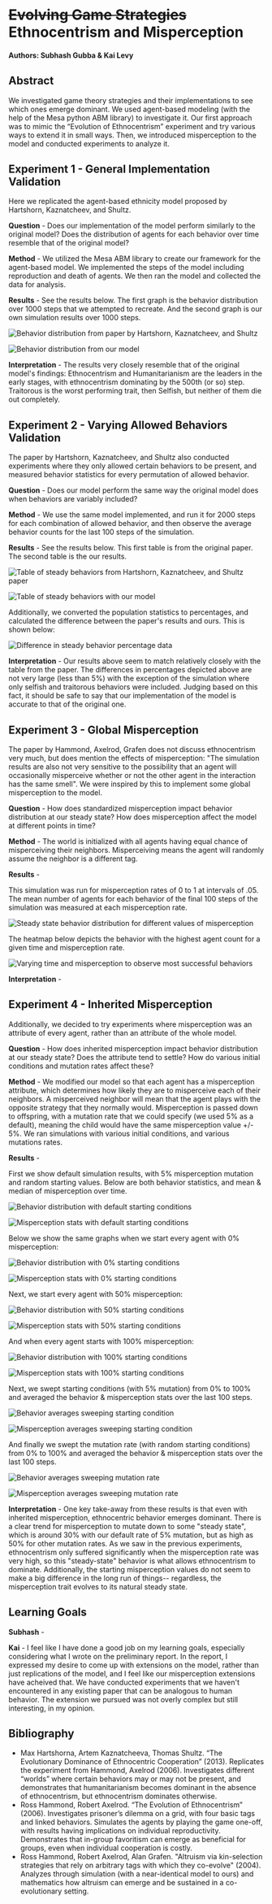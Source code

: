 # ~~Evolving Game Strategies~~ Ethnocentrism and Misperception
#### Authors: Subhash Gubba & Kai Levy

## Abstract
We investigated game theory strategies and their implementations to see which ones emerge dominant. We used agent-based modeling (with the help of the Mesa python ABM library) to investigate it. Our first approach was to mimic the “Evolution of Ethnocentrism” experiment and try various ways to extend it in small ways. Then, we introduced misperception to the model and conducted experiments to analyze it.

## Experiment 1 - General Implementation Validation
Here we replicated the agent-based ethnicity model proposed by Hartshorn, Kaznatcheev, and Shultz.

**Question** - Does our implementation of the model perform similarly to the original model? Does the distribution of agents for each behavior over time resemble that of the original model?

**Method** - We utilized the Mesa ABM library to create our framework for the agent-based model. We implemented the steps of the model including reproduction and death of agents. We then ran the model and collected the data for analysis.

**Results** - See the results below. The first graph is the behavior distribution over 1000 steps that we attempted to recreate. And the second graph is our own simulation results over 1000 steps.

![Behavior distribution from paper by Hartshorn, Kaznatcheev, and Shultz](./images/final_graphs/exp1_original.png)

![Behavior distribution from our model](./images/final_graphs/exp1_results.png)


**Interpretation** - The results very closely resemble that of the original model's findings: Ethnocentrism and Humanitarianism are the leaders in the early stages, with ethnocentrism dominating by the 500th (or so) step. Traitorous is the worst performing trait, then Selfish, but neither of them die out completely.

## Experiment 2 - Varying Allowed Behaviors Validation
The paper by Hartshorn, Kaznatcheev, and Shultz also conducted experiments where they only allowed certain behaviors to be present, and measured behavior statistics for every permutation of allowed behavior.

**Question** - Does our model perform the same way the original model does when behaviors are variably included?

**Method** - We use the same model implemented, and run it for 2000 steps for each combination of allowed behavior, and then observe the average behavior counts for the last 100 steps of the simulation.

**Results** - See the results below. This first table is from the original paper. The second table is the our results.

![Table of steady behaviors from Hartshorn, Kaznatcheev, and Shultz paper](./images/final_graphs/meanagentstable.PNG)

![Table of steady behaviors with our model](./images/final_graphs/stable_agents_results.png)

Additionally, we converted the population statistics to percentages, and calculated the difference between the paper's results and ours. This is shown below:

![Difference in steady behavior percentage data](./images/final_graphs/percent_diffs.png)

**Interpretation** - Our results above seem to match relatively closely with the table from the paper. The differences in percentages depicted above are not very large (less than 5%) with the exception of the simulation where only selfish and traitorous behaviors were included. Judging based on this fact, it should be safe to say that our implementation of the model is accurate to that of the original one.

## Experiment 3 - Global Misperception
The paper by Hammond, Axelrod, Grafen does not discuss ethnocentrism very much, but does mention the effects of misperception: "The simulation results are also not very sensitive to the possibility that an agent will occasionally misperceive whether or not the other agent in the interaction has the same smell". We were inspired by this to implement some global misperception to the model.

**Question** - How does standardized misperception impact behavior distribution at our steady state? How does misperception affect the model at different points in time?

**Method** - The world is initialized with all agents having equal chance of misperceiving their neighbors. Misperceiving means the agent will randomly assume the neighbor is a different tag.

**Results** - 

This simulation was run for misperception rates of 0 to 1 at intervals of .05. The mean number of agents for each behavior of the final 100 steps of the simulation was measured at each misperception rate.

![Steady state behavior distribution for different values of misperception](./images/final_graphs/global_misp/misp.png)

The heatmap below depicts the behavior with the highest agent count for a given time and misperception rate.

![Varying time and misperception to observe most successful behaviors](./images/final_graphs/global_misp/mispvstime.png)

**Interpretation** - 

## Experiment 4 - Inherited Misperception
Additionally, we decided to try experiments where misperception was an attribute of every agent, rather than an attribute of the whole model.

**Question** - How does inherited misperception impact behavior distribution at our steady state? Does the attribute tend to settle? How do various initial conditions and mutation rates affect these?

**Method** - We modified our model so that each agent has a misperception attribute, which determines how likely they are to misperceive each of their neighbors. A misperceived neighbor will mean that the agent plays with the opposite strategy that they normally would. Misperception is passed down to offspring, with a mutation rate that we could specify (we used 5% as a default), meaning the child would have the same misperception value +/- 5%. We ran simulations with various initial conditions, and various mutations rates.

**Results** - 

First we show default simulation results, with 5% misperception mutation and random starting values. Below are both behavior statistics, and mean & median of misperception over time.

![Behavior distribution with default starting conditions](./images/final_graphs/agent_sims/default_pop.png)

![Misperception stats with default starting conditions](./images/final_graphs/agent_sims/default_misp.png)

Below we show the same graphs when we start every agent with 0% misperception:

![Behavior distribution with 0% starting conditions](./images/final_graphs/agent_sims/0_pop.png)

![Misperception stats with 0% starting conditions](./images/final_graphs/agent_sims/0_misp.png)

Next, we start every agent with 50% misperception:

![Behavior distribution with 50% starting conditions](./images/final_graphs/agent_sims/half_pop.png)

![Misperception stats with 50% starting conditions](./images/final_graphs/agent_sims/half_misp.png)

And when every agent starts with 100% misperception:

![Behavior distribution with 100% starting conditions](./images/final_graphs/agent_sims/1_pop.png)

![Misperception stats with 100% starting conditions](./images/final_graphs/agent_sims/1_misp.png)

Next, we swept starting conditions (with 5% mutation) from 0% to 100% and averaged the behavior & misperception stats over the last 100 steps.

![Behavior averages sweeping starting condition](./images/final_graphs/agent_sweeps/sweep_start_pop.png)

![Misperception averages sweeping starting condition](./images/final_graphs/agent_sweeps/sweep_start_misp.png)

And finally we swept the mutation rate (with random starting conditions) from 0% to 100% and averaged the behavior & misperception stats over the last 100 steps.

![Behavior averages sweeping mutation rate](./images/final_graphs/agent_sweeps/sweep_agent_mutation_pop.png)

![Misperception averages sweeping mutation rate](./images/final_graphs/agent_sweeps/sweep_agent_mutation_misp.png)

**Interpretation** -
One key take-away from these results is that even with inherited misperception, ethnocentric behavior emerges dominant. There is a clear trend for misperception to mutate down to some "steady state", which is around 30% with our default rate of 5% mutation, but as high as 50% for other mutation rates. As we saw in the previous experiments, ethnocentrism only suffered significantly when the misperception rate was very high, so this "steady-state" behavior is what allows ethnocentrism to dominate. Additionally, the starting misperception values do not seem to make a big difference in the long run of things-- regardless, the misperception trait evolves to its natural steady state.


## Learning Goals
**Subhash** -

**Kai** - I feel like I have done a good job on my learning goals, especially considering what I wrote on the preliminary report. In the report, I expressed my desire to come up with extensions on the model, rather than just replications of the model, and I feel like our misperception extensions have acheived that. We have conducted experiments that we haven't encountered in any existing paper that can be analogous to human behavior. The extension we pursued was not overly complex but still interesting, in my opinion.

## Bibliography
- Max Hartshorna, Artem Kaznatcheeva, Thomas Shultz. “The Evolutionary Dominance of Ethnocentric Cooperation” (2013). Replicates the experiment from Hammond, Axelrod (2006). Investigates different “worlds” where certain behaviors may or may not be present, and demonstrates that humanitarianism becomes dominant in the absence of ethnocentrism, but ethnocentrism dominates otherwise.
- Ross Hammond, Robert Axelrod. “The Evolution of Ethnocentrism” (2006). Investigates prisoner’s dilemma on a grid, with four basic tags and linked behaviors. Simulates the agents by playing the game one-off, with results having implications on individual reproductivity. Demonstrates that in-group favoritism can emerge as beneficial for groups, even when individual cooperation is costly.
- Ross Hammond, Robert Axelrod, Alan Grafen. "Altruism via kin-selection strategies that rely on arbitrary tags with which they co-evolve" (2004). Analyzes through simulation (with a near-identical model to ours) and mathematics how altruism can emerge and be sustained in a co-evolutionary setting.
